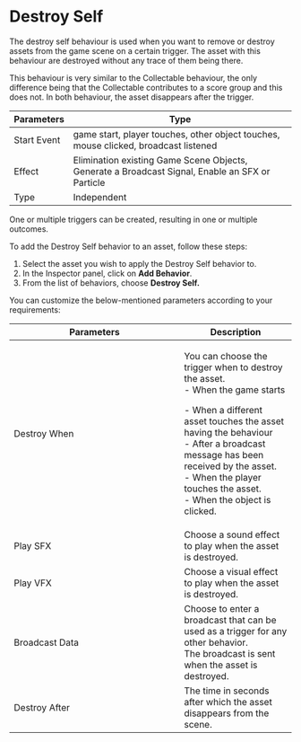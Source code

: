 # Destroy Self

The destroy self behaviour is used when you want to remove or destroy assets from the game scene on a certain trigger. The asset with this behaviour are destroyed without any trace of them being there.

This behaviour is very similar to the Collectable behaviour, the only difference being that the Collectable contributes to a score group and this does not. In both behaviour, the asset disappears after the trigger.

| Parameters  | Type                                                                                            |
| ----------- | ----------------------------------------------------------------------------------------------- |
| Start Event | game start, player touches, other object touches, mouse clicked, broadcast listened             |
| Effect      | Elimination existing Game Scene Objects, Generate a Broadcast Signal, Enable an SFX or Particle |
| Type        | Independent                                                                                     |

One or multiple triggers can be created, resulting in one or multiple outcomes.

To add the Destroy Self behavior to an asset, follow these steps:

1. Select the asset you wish to apply the Destroy Self behavior to.
2. In the Inspector panel, click on **Add Behavior**.
3. From the list of behaviors, choose **Destroy Self.**

You can customize the below-mentioned parameters according to your requirements:

<table><thead><tr><th width="288">Parameters</th><th>Description</th></tr></thead><tbody><tr><td>Destroy When</td><td><p>You can choose the trigger when to destroy the asset.<br>- When the game starts</p><p>- When a different asset touches the asset having the behaviour<br>- After a broadcast message has been received by the asset. <br>- When the player touches the asset.<br>- When the object is clicked.</p></td></tr><tr><td>Play SFX</td><td>Choose a sound effect to play when the asset is destroyed.</td></tr><tr><td>Play VFX</td><td>Choose a visual effect to play when the asset is destroyed.</td></tr><tr><td>Broadcast Data</td><td>Choose to enter a broadcast that can be used as a trigger for any other behavior. <br>The broadcast is sent when the asset is destroyed.</td></tr><tr><td>Destroy After</td><td>The time in seconds after which the asset disappears from the scene.</td></tr></tbody></table>

